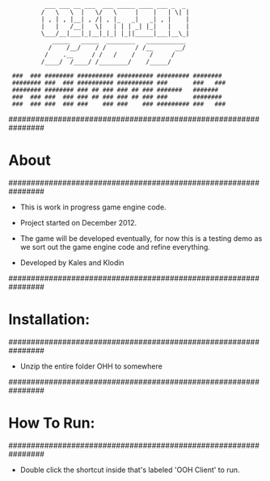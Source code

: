               ___ ___ __ ___  ___ _____ ____ ___ _  _
             /   \   \  |   \/   \     |    |   | \| |
             | , | , |__| , /| , |_   _|   _| , |    |
             |   |   /__|   \|   | | | _| |_|   |    |
             \___/__|___|_|__|_|_| |_||_____|___|__\_|
                _____   _____  ________   ___________
               /    /__/    / /        / /__      __/
              /    .__     / /   /    /    /     /
             /____/  /____/ /________/    /_____/

     ###  ### ######## ########## ########## ######### ########
     ######## ###  ### ########## ########## ###       ###   ###
     ######## ######## ### ## ### ### ## ### #######   #######
     ###  ### ###  ### ### ## ### ### ## ### ###       ########
     ###  ### ###  ### ###    ### ###    ### ######### ###   ###
     

################################################################
# About
################################################################


 * This is work in progress game engine code.  

 * Project started on December 2012.

 * The game will be developed eventually, for now this is a testing
   demo as we sort out the game engine code and refine everything.

 * Developed by Kales and Klodin




################################################################
# Installation:
################################################################

 
 * Unzip the entire folder OHH to somewhere




################################################################
# How To Run:
################################################################


 * Double click the shortcut inside that's labeled 'OOH Client' to run.



